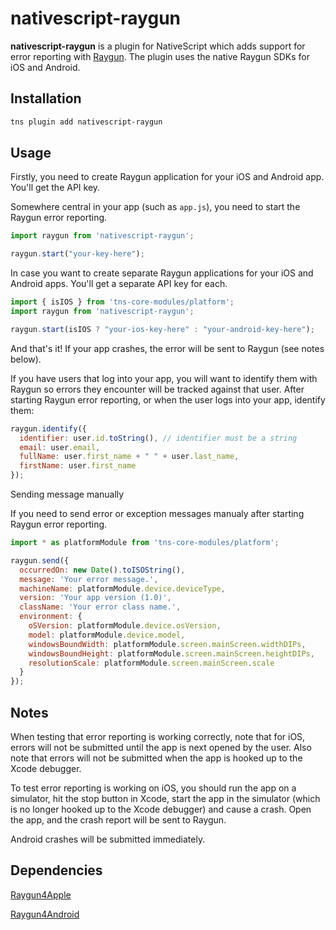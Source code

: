# nativescript-raygun

**nativescript-raygun** is a plugin for NativeScript which adds support for error reporting with [Raygun](https://raygun.io/). The plugin uses the native Raygun SDKs for iOS and Android.


## Installation

```bash
tns plugin add nativescript-raygun
```

## Usage

Firstly, you need to create Raygun application for your iOS and Android app. You'll get the API key.

Somewhere central in your app (such as `app.js`), you need to start the Raygun error reporting.

```js
import raygun from 'nativescript-raygun';

raygun.start("your-key-here");
```

In case you want to create separate Raygun applications for your iOS and Android apps. You'll get a separate API key for each.

```js
import { isIOS } from 'tns-core-modules/platform';
import raygun from 'nativescript-raygun';

raygun.start(isIOS ? "your-ios-key-here" : "your-android-key-here");
```

And that's it! If your app crashes, the error will be sent to Raygun (see notes below).

If you have users that log into your app, you will want to identify them with Raygun so errors they encounter will be tracked against that user. After starting Raygun error reporting, or when the user logs into your app, identify them:

```js
raygun.identify({
  identifier: user.id.toString(), // identifier must be a string
  email: user.email,
  fullName: user.first_name + " " + user.last_name,
  firstName: user.first_name
});
```

Sending message manually

If you need to send error or exception messages manualy after starting Raygun error reporting.

```js
import * as platformModule from 'tns-core-modules/platform';

raygun.send({
  occurredOn: new Date().toISOString(),
  message: 'Your error message.',
  machineName: platformModule.device.deviceType,
  version: 'Your app version (1.0)',
  className: 'Your error class name.',
  environment: {
    oSVersion: platformModule.device.osVersion,
    model: platformModule.device.model,
    windowsBoundWidth: platformModule.screen.mainScreen.widthDIPs,
    windowsBoundHeight: platformModule.screen.mainScreen.heightDIPs,
    resolutionScale: platformModule.screen.mainScreen.scale
  }
});

```

## Notes

When testing that error reporting is working correctly, note that for iOS, errors will not be submitted until the app is next opened by the user. Also note that errors will not be submitted when the app is hooked up to the Xcode debugger.

To test error reporting is working on iOS, you should run the app on a simulator, hit the stop button in Xcode, start the app in the simulator (which is no longer hooked up to the Xcode debugger) and cause a crash. Open the app, and the crash report will be sent to Raygun.

Android crashes will be submitted immediately.


## Dependencies

[Raygun4Apple](http://cocoapods.org/pods/raygun4apple)

[Raygun4Android](https://github.com/MindscapeHQ/raygun4android)
